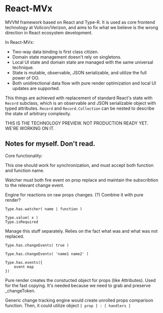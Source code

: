 # React-MVx

MVVM framework based on React and Type-R. It is used as core frontend technology at Volicon/Verizon, and aims to
fix what we believe is the wrong direction in React ecosystem development.

In React-MVx:

- Two-way data binding is first class citizen.
- Domain state management doesn't rely on singletons.
- Local UI state and domain state are managed with the same universal technique.
- State is mutable, observable, JSON serializable, and utilize the full power of OO.
- Both unidirectional data flow with pure render optimization and local UI updates are supported.

This things are achieved with replacement of standard React's state with `Record` subclass,
which is an observable and JSON serializable object with typed attributes. `Record` and `Record.Collection`
can be nested to describe the state of arbitrary complexity.

THIS IS THE TECHNOLOGY PREVIEW. NOT PRODUCTION READY YET. WE'RE WORKING ON IT.

## Notes for myself. Don't read.

Core functionality:

This one should work for synchronization,
and must accept both function and function name.

Watcher must both fire event on prop replace and maintain the subscribtion
to the relevant change event.

Engine for reactions on raw props changes.
(?) Combine it with pure render?

    Type.has.watcher( name | function )
    
    Type.value( x )
    Type.isRequired

Manage this stuff separately. Relies on the fact what was and what was not replaced.

    Type.has.changeEvents( true )

    Type.has.changeEvents( 'name1 name2' )

    Type.has.events({
        event map
    })

Pure render creates the constucted object for props (like Attributes).
Used for the fast copying. It's needed because we need to grab and preserve _changeToken.

Generic change tracking engine would create unrolled props comparison function. Then, it could utilize object `[ prop ] : [ handlers ]` 